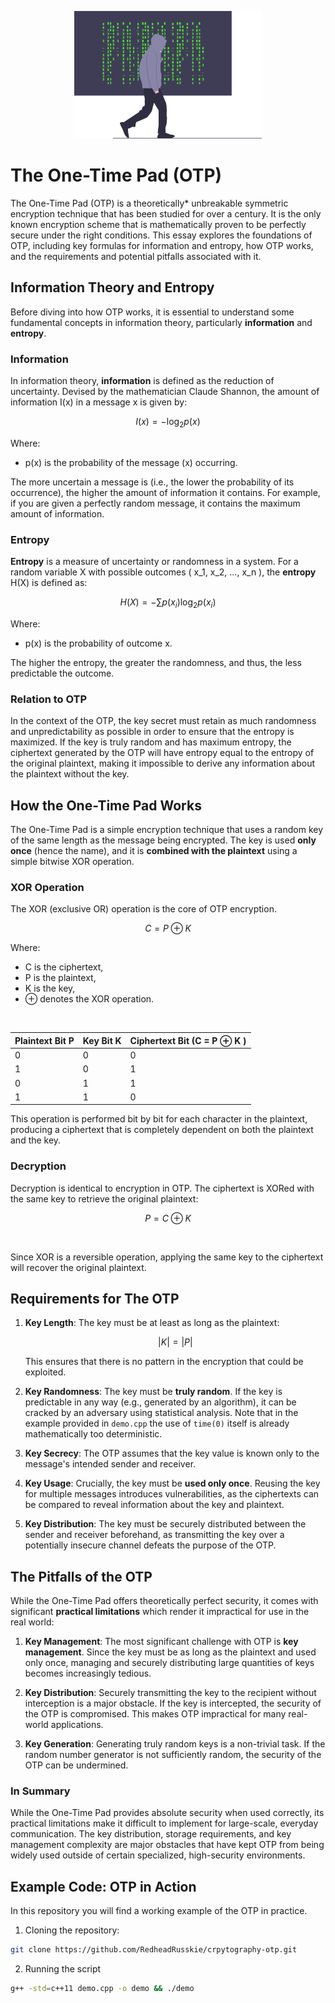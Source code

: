 <p align="center">
  <img src="https://github.com/RedheadRusskie/crpytography-otp/blob/main/assets/illustration.svg" alt="Logo" width="300" />
</p>


# The One-Time Pad (OTP)

The One-Time Pad (OTP) is a theoretically* unbreakable symmetric encryption technique that has been studied for over a century. It is the only known encryption scheme that is mathematically proven to be perfectly secure under the right conditions. This essay explores the foundations of OTP, including key formulas for information and entropy, how OTP works, and the requirements and potential pitfalls associated with it.

## Information Theory and Entropy

Before diving into how OTP works, it is essential to understand some fundamental concepts in information theory, particularly **information** and **entropy**.

### Information

In information theory, **information** is defined as the reduction of uncertainty. Devised by the mathematician Claude Shannon, the amount of information I(x) in a message x is given by:

```math
I(x) = -\log_2 p(x)
```

Where:

- p(x) is the probability of the message \(x\) occurring.

The more uncertain a message is (i.e., the lower the probability of its occurrence), the higher the amount of information it contains. For example, if you are given a perfectly random message, it contains the maximum amount of information.

### Entropy

**Entropy** is a measure of uncertainty or randomness in a system. For a random variable X with possible outcomes \( x_1, x_2, ..., x_n \), the **entropy** H(X) is defined as:

```math
H(X) = -\sum p(x_i) \log_2 p(x_i)
```

Where:

- p(x) is the probability of outcome x.

The higher the entropy, the greater the randomness, and thus, the less predictable the outcome.

### Relation to OTP

In the context of the OTP, the key secret must retain as much randomness and unpredictability as possible in order to ensure that the entropy is maximized. If the key is truly random and has maximum entropy, the ciphertext generated by the OTP will have entropy equal to the entropy of the original plaintext, making it impossible to derive any information about the plaintext without the key.

## How the One-Time Pad Works

The One-Time Pad is a simple encryption technique that uses a random key of the same length as the message being encrypted. The key is used **only once** (hence the name), and it is **combined with the plaintext** using a simple bitwise XOR operation.

### XOR Operation

The XOR (exclusive OR) operation is the core of OTP encryption.

```math
C = P \oplus K
```

Where:

- C is the ciphertext,
- P is the plaintext,
- K is the key,
- ⊕ denotes the XOR operation.
<br/>

| Plaintext Bit P         | Key Bit K         | Ciphertext Bit (C = P ⊕ K )           |
| ----------------------- | ----------------- | ------------------------------------- |
| 0                       | 0                 | 0                                     |
| 1                       | 0                 | 1                                     |
| 0                       | 1                 | 1                                     |
| 1                       | 1                 | 0                                     |

This operation is performed bit by bit for each character in the plaintext, producing a ciphertext that is completely dependent on both the plaintext and the key.

### Decryption

Decryption is identical to encryption in OTP. The ciphertext is XORed with the same key to retrieve the original plaintext:

```math
P = C \oplus K
```
<br/>

Since XOR is a reversible operation, applying the same key to the ciphertext will recover the original plaintext.

## Requirements for The OTP

1. **Key Length**: The key must be at least as long as the plaintext:

   ```math
   |K| = |P|
   ```

   This ensures that there is no pattern in the encryption that could be exploited.

2. **Key Randomness**: The key must be **truly random**. If the key is predictable in any way (e.g., generated by an algorithm), it can be cracked by an adversary using statistical analysis. Note that in the example provided in `demo.cpp` the use of `time(0)` itself is already mathematically too deterministic.

3. **Key Secrecy**: The OTP assumes that the key value is known only to the message's intended sender and receiver.

4. **Key Usage**: Crucially, the key must be **used only once**. Reusing the key for multiple messages introduces vulnerabilities, as the ciphertexts can be compared to reveal information about the key and plaintext.

5. **Key Distribution**: The key must be securely distributed between the sender and receiver beforehand, as transmitting the key over a potentially insecure channel defeats the purpose of the OTP.

## The Pitfalls of the OTP

While the One-Time Pad offers theoretically perfect security, it comes with significant **practical limitations** which render it impractical for use in the real world:

1. **Key Management**: The most significant challenge with OTP is **key management**. Since the key must be as long as the plaintext and used only once, managing and securely distributing large quantities of keys becomes increasingly tedious.

2. **Key Distribution**: Securely transmitting the key to the recipient without interception is a major obstacle. If the key is intercepted, the security of the OTP is compromised. This makes OTP impractical for many real-world applications.

3. **Key Generation**: Generating truly random keys is a non-trivial task. If the random number generator is not sufficiently random, the security of the OTP can be undermined.

### In Summary

While the One-Time Pad provides absolute security when used correctly, its practical limitations make it difficult to implement for large-scale, everyday communication. The key distribution, storage requirements, and key management complexity are major obstacles that have kept OTP from being widely used outside of certain specialized, high-security environments.

## Example Code: OTP in Action

In this repository you will find a working example of the OTP in practice.

1. Cloning the repository:

```bash
git clone https://github.com/RedheadRusskie/crpytography-otp.git
```

2. Running the script

```bash
g++ -std=c++11 demo.cpp -o demo && ./demo
```
